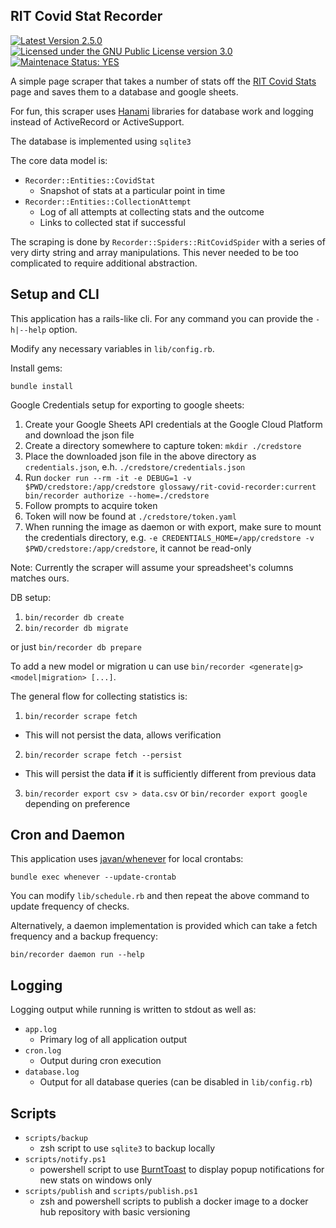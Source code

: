 RIT Covid Stat Recorder
---

[![Latest Version 2.5.0][docker-version-badge-url]][docker-hub-url] [![Licensed under the GNU Public License version 3.0][license-badge-url]](./LICENSE.md) [![Maintenace Status: YES][maintenance-badge-url]](./README.md)

A simple page scraper that takes a number of stats off the [RIT Covid Stats](https://www.rit.edu/ready/dashboard) page and saves them to a database and google sheets.

For fun, this scraper uses [Hanami](https://github.com/hanami/model) libraries for database work and logging instead of ActiveRecord or ActiveSupport.

The database is implemented using `sqlite3`

The core data model is:

- `Recorder::Entities::CovidStat`
  - Snapshot of stats at a particular point in time
- `Recorder::Entities::CollectionAttempt`
  - Log of all attempts at collecting stats and the outcome
  - Links to collected stat if successful

The scraping is done by `Recorder::Spiders::RitCovidSpider` with a series of very dirty string and array manipulations. This never needed to be too complicated to require additional abstraction.

## Setup and CLI

This application has a rails-like cli. For any command you can provide the `-h|--help` option.

Modify any necessary variables in `lib/config.rb`.

Install gems:

```
bundle install
```

Google Credentials setup for exporting to google sheets:

1. Create your Google Sheets API credentials at the Google Cloud Platform and download the json file
2. Create a directory somewhere to capture token: `mkdir ./credstore`
3. Place the downloaded json file in the above directory as `credentials.json`, e.h. `./credstore/credentials.json`
4. Run `docker run --rm -it -e DEBUG=1 -v $PWD/credstore:/app/credstore glossawy/rit-covid-recorder:current bin/recorder authorize --home=./credstore`
5. Follow prompts to acquire token
6. Token will now be found at `./credstore/token.yaml`
7. When running the image as daemon or with export, make sure to mount the credentials directory, e.g. `-e CREDENTIALS_HOME=/app/credstore -v $PWD/credstore:/app/credstore`, it cannot be read-only

Note: Currently the scraper will assume your spreadsheet's columns matches ours.

DB setup:

1. `bin/recorder db create`
2. `bin/recorder db migrate`

or just `bin/recorder db prepare`

To add a new model or migration u can use `bin/recorder <generate|g> <model|migration> [...]`. 

The general flow for collecting statistics is:

1. `bin/recorder scrape fetch`
  - This will not persist the data, allows verification
2. `bin/recorder scrape fetch --persist`
  - This will persist the data **if** it is sufficiently different from previous data
3. `bin/recorder export csv > data.csv` or `bin/recorder export google` depending on preference

## Cron and Daemon

This application uses [javan/whenever](https://github.com/javan/whenever) for local crontabs:

```
bundle exec whenever --update-crontab
```

You can modify `lib/schedule.rb` and then repeat the above command to update frequency of checks.

Alternatively, a daemon implementation is provided which can take a fetch frequency and a backup frequency:

```
bin/recorder daemon run --help
```

## Logging

Logging output while running is written to stdout as well as:

- `app.log`
  - Primary log of all application output
- `cron.log`
  - Output during cron execution
- `database.log`
  - Output for all database queries (can be disabled in `lib/config.rb`)

## Scripts

- `scripts/backup`
  - zsh script to use `sqlite3` to backup locally
- `scripts/notify.ps1`
  - powershell script to use [BurntToast](https://github.com/Windos/BurntToast) to display popup notifications for new stats on windows only
- `scripts/publish` and `scripts/publish.ps1`
  - zsh and powershell scripts to publish a docker image to a docker hub repository with basic versioning

[docker-version-badge-url]: https://img.shields.io/docker/v/glossawy/rit-covid-recorder?sort=semver&style=for-the-badge
[docker-hub-url]: https://hub.docker.com/layers/174827952/glossawy/rit-covid-recorder/2.5.0/images/sha256-b46c6f8c725d4c64a1da026777b5a532297f5dc06bc2733e71eb2b3ddf8addea

[license-badge-url]: https://img.shields.io/github/license/Glossawy/rit-covid-stat-recorder?style=for-the-badge
[maintenance-badge-url]: https://img.shields.io/maintenance/yes/2021?style=for-the-badge
